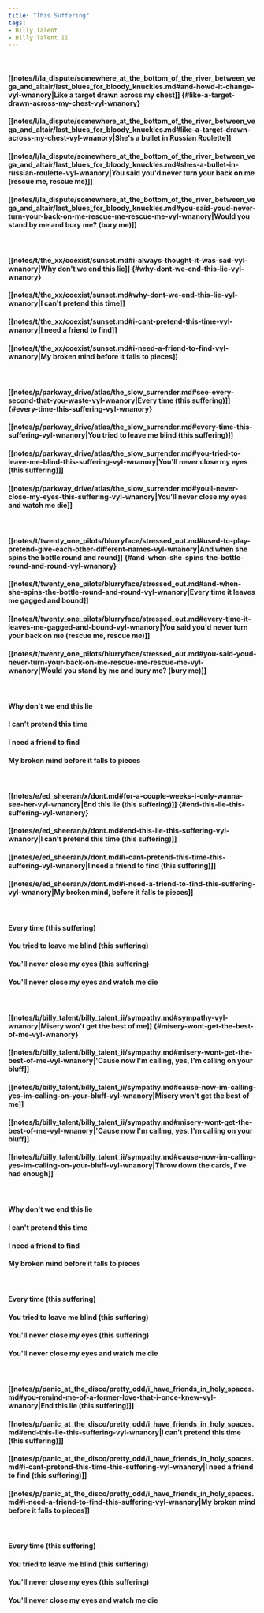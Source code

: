 ```yaml
---
title: "This Suffering"
tags:
- Billy Talent
- Billy Talent II
---
```

&nbsp;
#### [[notes/l/la_dispute/somewhere_at_the_bottom_of_the_river_between_vega_and_altair/last_blues_for_bloody_knuckles.md#and-howd-it-change-vyl-wnanory|Like a target drawn across my chest]] {#like-a-target-drawn-across-my-chest-vyl-wnanory}
#### [[notes/l/la_dispute/somewhere_at_the_bottom_of_the_river_between_vega_and_altair/last_blues_for_bloody_knuckles.md#like-a-target-drawn-across-my-chest-vyl-wnanory|She's a bullet in Russian Roulette]]
#### [[notes/l/la_dispute/somewhere_at_the_bottom_of_the_river_between_vega_and_altair/last_blues_for_bloody_knuckles.md#shes-a-bullet-in-russian-roulette-vyl-wnanory|You said you'd never turn your back on me (rescue me, rescue me)]]
#### [[notes/l/la_dispute/somewhere_at_the_bottom_of_the_river_between_vega_and_altair/last_blues_for_bloody_knuckles.md#you-said-youd-never-turn-your-back-on-me-rescue-me-rescue-me-vyl-wnanory|Would you stand by me and bury me? (bury me)]]
&nbsp;
#### [[notes/t/the_xx/coexist/sunset.md#i-always-thought-it-was-sad-vyl-wnanory|Why don't we end this lie]] {#why-dont-we-end-this-lie-vyl-wnanory}
#### [[notes/t/the_xx/coexist/sunset.md#why-dont-we-end-this-lie-vyl-wnanory|I can't pretend this time]]
#### [[notes/t/the_xx/coexist/sunset.md#i-cant-pretend-this-time-vyl-wnanory|I need a friend to find]]
#### [[notes/t/the_xx/coexist/sunset.md#i-need-a-friend-to-find-vyl-wnanory|My broken mind before it falls to pieces]]
&nbsp;
#### [[notes/p/parkway_drive/atlas/the_slow_surrender.md#see-every-second-that-you-waste-vyl-wnanory|Every time (this suffering)]] {#every-time-this-suffering-vyl-wnanory}
#### [[notes/p/parkway_drive/atlas/the_slow_surrender.md#every-time-this-suffering-vyl-wnanory|You tried to leave me blind (this suffering)]]
#### [[notes/p/parkway_drive/atlas/the_slow_surrender.md#you-tried-to-leave-me-blind-this-suffering-vyl-wnanory|You'll never close my eyes (this suffering)]]
#### [[notes/p/parkway_drive/atlas/the_slow_surrender.md#youll-never-close-my-eyes-this-suffering-vyl-wnanory|You'll never close my eyes and watch me die]]
&nbsp;
#### [[notes/t/twenty_one_pilots/blurryface/stressed_out.md#used-to-play-pretend-give-each-other-different-names-vyl-wnanory|And when she spins the bottle round and round]] {#and-when-she-spins-the-bottle-round-and-round-vyl-wnanory}
#### [[notes/t/twenty_one_pilots/blurryface/stressed_out.md#and-when-she-spins-the-bottle-round-and-round-vyl-wnanory|Every time it leaves me gagged and bound]]
#### [[notes/t/twenty_one_pilots/blurryface/stressed_out.md#every-time-it-leaves-me-gagged-and-bound-vyl-wnanory|You said you'd never turn your back on me (rescue me, rescue me)]]
#### [[notes/t/twenty_one_pilots/blurryface/stressed_out.md#you-said-youd-never-turn-your-back-on-me-rescue-me-rescue-me-vyl-wnanory|Would you stand by me and bury me? (bury me)]]
&nbsp;
#### Why don't we end this lie
#### I can't pretend this time
#### I need a friend to find
#### My broken mind before it falls to pieces
&nbsp;
#### [[notes/e/ed_sheeran/x/dont.md#for-a-couple-weeks-i-only-wanna-see-her-vyl-wnanory|End this lie (this suffering)]] {#end-this-lie-this-suffering-vyl-wnanory}
#### [[notes/e/ed_sheeran/x/dont.md#end-this-lie-this-suffering-vyl-wnanory|I can't pretend this time (this suffering)]]
#### [[notes/e/ed_sheeran/x/dont.md#i-cant-pretend-this-time-this-suffering-vyl-wnanory|I need a friend to find (this suffering)]]
#### [[notes/e/ed_sheeran/x/dont.md#i-need-a-friend-to-find-this-suffering-vyl-wnanory|My broken mind, before it falls to pieces]]
&nbsp;
#### Every time (this suffering)
#### You tried to leave me blind (this suffering)
#### You'll never close my eyes (this suffering)
#### You'll never close my eyes and watch me die
&nbsp;
#### [[notes/b/billy_talent/billy_talent_ii/sympathy.md#sympathy-vyl-wnanory|Misery won't get the best of me]] {#misery-wont-get-the-best-of-me-vyl-wnanory}
#### [[notes/b/billy_talent/billy_talent_ii/sympathy.md#misery-wont-get-the-best-of-me-vyl-wnanory|'Cause now I'm calling, yes, I'm calling on your bluff]]
#### [[notes/b/billy_talent/billy_talent_ii/sympathy.md#cause-now-im-calling-yes-im-calling-on-your-bluff-vyl-wnanory|Misery won't get the best of me]]
#### [[notes/b/billy_talent/billy_talent_ii/sympathy.md#misery-wont-get-the-best-of-me-vyl-wnanory|'Cause now I'm calling, yes, I'm calling on your bluff]]
#### [[notes/b/billy_talent/billy_talent_ii/sympathy.md#cause-now-im-calling-yes-im-calling-on-your-bluff-vyl-wnanory|Throw down the cards, I've had enough]]
&nbsp;
#### Why don't we end this lie
#### I can't pretend this time
#### I need a friend to find
#### My broken mind before it falls to pieces
&nbsp;
#### Every time (this suffering)
#### You tried to leave me blind (this suffering)
#### You'll never close my eyes (this suffering)
#### You'll never close my eyes and watch me die
&nbsp;
#### [[notes/p/panic_at_the_disco/pretty_odd/i_have_friends_in_holy_spaces.md#you-remind-me-of-a-former-love-that-i-once-knew-vyl-wnanory|End this lie (this suffering)]]
#### [[notes/p/panic_at_the_disco/pretty_odd/i_have_friends_in_holy_spaces.md#end-this-lie-this-suffering-vyl-wnanory|I can't pretend this time (this suffering)]]
#### [[notes/p/panic_at_the_disco/pretty_odd/i_have_friends_in_holy_spaces.md#i-cant-pretend-this-time-this-suffering-vyl-wnanory|I need a friend to find (this suffering)]]
#### [[notes/p/panic_at_the_disco/pretty_odd/i_have_friends_in_holy_spaces.md#i-need-a-friend-to-find-this-suffering-vyl-wnanory|My broken mind before it falls to pieces]]
&nbsp;
#### Every time (this suffering)
#### You tried to leave me blind (this suffering)
#### You'll never close my eyes (this suffering)
#### You'll never close my eyes and watch me die
